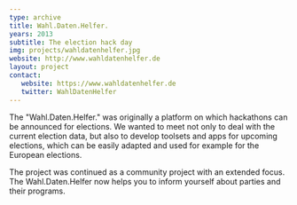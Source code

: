 ```yaml
---
type: archive
title: Wahl.Daten.Helfer.
years: 2013
subtitle: The election hack day
img: projects/wahldatenhelfer.jpg
website: http://www.wahldatenhelfer.de
layout: project
contact:
   website: https://www.wahldatenhelfer.de
   twitter: WahlDatenHelfer
---
```


The "Wahl.Daten.Helfer." was originally a platform on which hackathons can be announced for elections. We wanted to meet not only to deal with the current election data, but also to develop toolsets and apps for upcoming elections, which can be easily adapted and used for example for the European elections.

The project was continued as a community project with an extended focus. The Wahl.Daten.Helfer now helps you to inform yourself about parties and their programs. 
